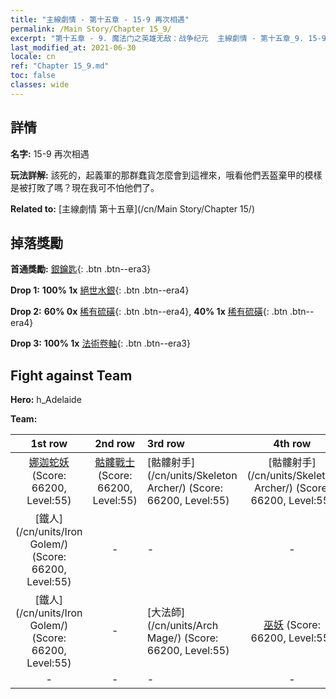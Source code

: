 ```yaml
---
title: "主線劇情 - 第十五章 - 15-9 再次相遇"
permalink: /Main Story/Chapter 15_9/
excerpt: "第十五章 - 9. 魔法门之英雄无敌：战争纪元  主線劇情 - 第十五章_9. 15-9 再次相遇"
last_modified_at: 2021-06-30
locale: cn
ref: "Chapter 15_9.md"
toc: false
classes: wide
---
```


## 詳情

 **名字:** 15-9 再次相遇

 **玩法詳解:** 該死的，起義軍的那群蠢貨怎麼會到這裡來，哦看他們丟盔棄甲的模樣是被打敗了嗎？現在我可不怕他們了。

 **Related to:** [主線劇情 第十五章](/cn/Main Story/Chapter 15/)

## 掉落獎勵

 **首通獎勵:** [銀鑰匙](/cn/Items/con_693/){: .btn .btn--era3}

 **Drop 1:** **100% 1x** [絕世水銀](/cn/Items/mat_49/){: .btn .btn--era4}

 **Drop 2:** **60% 0x** [稀有硫磺](/cn/Items/mat_43/){: .btn .btn--era4}, **40% 1x** [稀有硫磺](/cn/Items/mat_43/){: .btn .btn--era4}

 **Drop 3:** **100% 1x** [法術卷軸](/cn/Items/con_694/){: .btn .btn--era3}


## Fight against Team
 **Hero:** h_Adelaide

 **Team:**


  | 1st row | 2nd row | 3rd row | 4th row |
  |:----:|:----:|:----|:----:|
  | [娜迦蛇妖](/cn/units/Naga/) (Score: 66200, Level:55)  | [骷髏戰士](/cn/units/Skeleton/) (Score: 66200, Level:55)  | [骷髏射手](/cn/units/Skeleton Archer/) (Score: 66200, Level:55)  | [骷髏射手](/cn/units/Skeleton Archer/) (Score: 66200, Level:55)  |
  | [鐵人](/cn/units/Iron Golem/) (Score: 66200, Level:55)  | - | - | - |
  | [鐵人](/cn/units/Iron Golem/) (Score: 66200, Level:55)  | - | [大法師](/cn/units/Arch Mage/) (Score: 66200, Level:55)  | [巫妖](/cn/units/Lich/) (Score: 66200, Level:55)  |
  | - | - | - | - |


